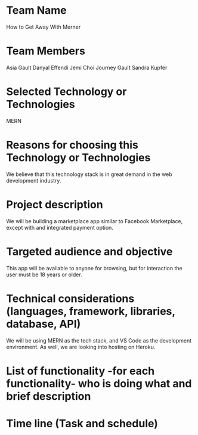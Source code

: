 # Team Name
How to Get Away With Merner

# Team Members
Asia Gault
Danyal Effendi
Jemi Choi
Journey Gault
Sandra Kupfer

# Selected Technology or Technologies
MERN

# Reasons for choosing this Technology  or Technologies
We believe that this technology stack is in great demand in the web development industry.

# Project description
We will be building a marketplace app similar to Facebook Marketplace, except with and integrated payment option.

# Targeted audience and objective
This app will be available to anyone for browsing, but for interaction the user must be 18 years or older.

# Technical considerations (languages, framework, libraries, database, API)
We will be using MERN as the tech stack, and VS Code as the development environment. As well, we are looking into hosting on Heroku.

# List of functionality -for each functionality- who is doing what and brief description


# Time line (Task and schedule) 
